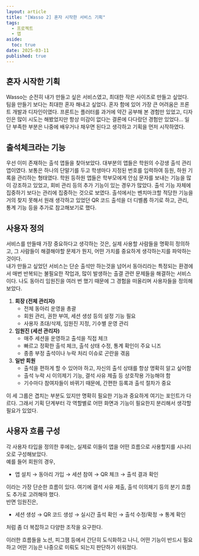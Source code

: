 ```yaml
---
layout: article
title: "[Wasso 2] 혼자 시작한 서비스 기획"
tags:
  - 프로젝트
  - 앱
aside:
  toc: true
date: 2025-03-11
published: true
---
```




## 혼자 시작한 기획  
Wasso는 순전히 내가 만들고 싶은 서비스였고, 최대한 작은 사이즈로 만들고 싶었다. 팀을 만들기 보다는 최대한 혼자 해내고 싶었다. 혼자 함에 있어 가장 큰 어려움은 프론트 개발과 디자인이였다. 프론트는 플러터를 과거에 약간 공부해 본 경험만 있었고, 디자인은 많이 시도는 해봤었지만 항상 미감이 없다는 결론에 다다랐던 경험만 있었다... 일단 부족한 부분은 나중에 배우거나 채우면 된다고 생각하고 기획을 먼저 시작하였다.   


## 출석체크라는 기능  
우선 이미 존재하는 출석 앱들을 찾아보았다. 대부분의 앱들은 학원의 수강생 출석 관리 앱이였다. 보통은 하나의 단말기를 두고 학생마다 지정된 번호를 입력하여 등원, 하원 기록을 관리하는 형태였다. 학원 등하원 앱들은 학부모에게 안심 문자를 보내는 기능을 많이 강조하고 있었고, 회비 관리 등의 추가 기능이 있는 경우가 많았다. 출석 기능 자체에 집중하기 보다는 관리에 집중하는 것으로 보였다. 출석에서는 벤치마크할 적당한 기능을 거의 찾지 못해서 원래 생각하고 있었던 QR 코드 출석을 더 디벨롭 하기로 하고, 관리, 통계 기능 등을 추가로 참고해보기로 했다.


## 사용자 정의
서비스를 만들때 가장 중요하다고 생각하는 것은, 실제 사용할 사람들을 명확히 정의하고, 그 사람들이 해결해야할 문제가 뭔지, 어떤 가치를 중요하게 생각하는지를 파악하는 것이다.   
내가 만들고 싶었던 서비스는 단순 출석만 하는것을 넘어서 동아리라는 특정되는 환경에서 매번 반복되는 불필요한 작업과, 많이 발생하는 출결 관련 문제들을 해결하는 서비스이다. 나도 동아리 임원진을 여러 번 했기 때문에 그 경험을 떠올리며 사용자들을 정의해보았다.
1. **회장 (전체 관리자)**  
    - 전체 동아리 운영을 총괄  
    - 회원 관리, 권한 부여, 세션 생성 등의 설정 기능 필요  
    - 사용자 초대/삭제, 임원진 지정, 기수별 운영 관리  
2. **임원진 (세션 관리자)**  
    - 매주 세션을 운영하고 출석을 직접 체크  
    - 빠르고 정확한 출석 체크, 출석 상태 수정, 통계 확인이 주요 니즈  
    - 종종 부정 출석이나 누락 처리 이슈로 곤란을 겪음  
3. **일반 회원**  
    - 출석을 편하게 할 수 있어야 하고, 자신의 출석 상태를 항상 명확히 알고 싶어함  
    - 출석 누락 시 이의제기 기능, 결석 사유 제출 등 상호작용 가능해야 함   
    - 기수마다 참여자들이 바뀌기 때문에, 간편한 등록과 출석 절차가 중요  

이 세 그룹은 겹치는 부분도 있지만 명확히 필요한 기능과 중요하게 여기는 포인트가 다르다. 그래서 기획 단계부터 각 역할별로 어떤 화면과 기능이 필요한지 분리해서 생각할 필요가 있었다.  

## 사용자 흐름 구성

각 사용자 타입을 정의한 후에는, 실제로 이들이 앱을 어떤 흐름으로 사용할지를 시나리오로 구성해보았다.  
예를 들어 회원의 경우,  
- 앱 설치 → 동아리 가입 → 세션 참여 → QR 체크 → 출석 결과 확인  

이라는 가장 단순한 흐름이 있다. 여기에 결석 사유 제출, 출석 이의제기 등의 분기 흐름도 추가로 고려해야 했다.  
반면 임원진은,  
- 세션 생성 → QR 코드 생성 → 실시간 출석 확인 → 출석 수정/확정 → 통계 확인  

처럼 좀 더 복잡하고 다양한 조작을 요구한다.  

이러한 흐름들을 노션, 피그잼 등에서 간단히 도식화하고 나니, 어떤 기능이 반드시 필요하고 어떤 기능은 나중으로 미뤄도 되는지 판단하기 쉬워졌다.  